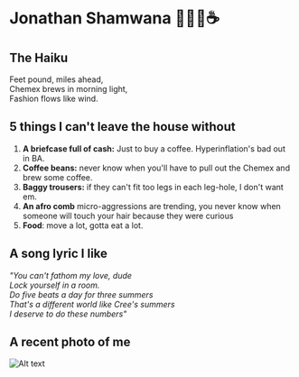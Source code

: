 # Jonathan Shamwana 🏃‍♂️📸☕️

## The Haiku
Feet pound, miles ahead,  
Chemex brews in morning light,  
Fashion flows like wind.

## 5 things I can't leave the house without
1.  **A briefcase full of cash:** Just to buy a coffee. Hyperinflation's bad out in BA.
2. **Coffee beans:** never know when you'll have to pull out the Chemex and brew some coffee.
3. **Baggy trousers:** if they can't fit too legs in each leg-hole, I don't want em.
4. **An afro comb** micro-aggressions are trending, you never know when someone will touch your hair because they were curious
5. **Food**: move a lot, gotta eat a lot.

## A song lyric I like
*"You can't fathom my love, dude*  
*Lock yourself in a room.*  
*Do five beats a day for three summers*  
*That's a different world like Cree's summers*  
*I deserve to do these numbers"*

## A recent photo of me
![Alt text](https://pbs.twimg.com/profile_images/378800000085931269/bcd4e2828e9e79ab71c0b81e5d43b993_400x400.jpeg)

